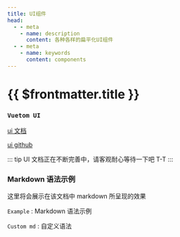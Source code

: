 ```yaml
---
title: UI组件
head:
  - - meta
    - name: description
      content: 各种各样的扁平化UI组件
  - - meta
    - name: keywords
      content: components
---
```


# {{ $frontmatter.title }}

### `Vuetom UI`

[ui 文档](http://ui.tomhub.cn)

[ui github](https://github.com/lauset/vuetom-ui)

::: tip
UI 文档正在不断完善中，请客观耐心等待一下吧 T-T
:::

### Markdown 语法示例

这里将会展示在该文档中 markdown 所呈现的效果

`Example` : Markdown 语法示例

`Custom md` : 自定义语法

